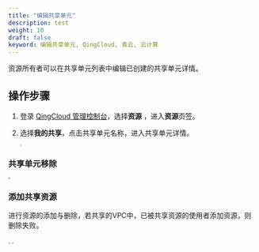 ```yaml
---
title: "编辑共享单元"
description: test
weight: 10
draft: false
keyword: 编辑共享单元, QingCloud, 青云, 云计算
---
```


资源所有者可以在共享单元列表中编辑已创建的共享单元详情。

## 操作步骤

1. 登录 [QingCloud 管理控制台](https://console.qingcloud.com/login)，选择**资源** ，进入**资源**页签。

2. 选择**我的共享**，点击共享单元名称，进入共享单元详情。

   <img src="../_images/rs_6.png" style="zoom:19%;" />

### 共享单元移除

<img src="../_images/rs_7.png" style="zoom:22%;" />

### 添加共享资源

进行资源的添加与删除，若共享的VPC中，已被共享资源的使用者添加资源，则删除失败。

<img src="../_images/rs_8.png" style="zoom:22%;" />

<img src="../_images/rs_9.png" style="zoom:21%;" />
